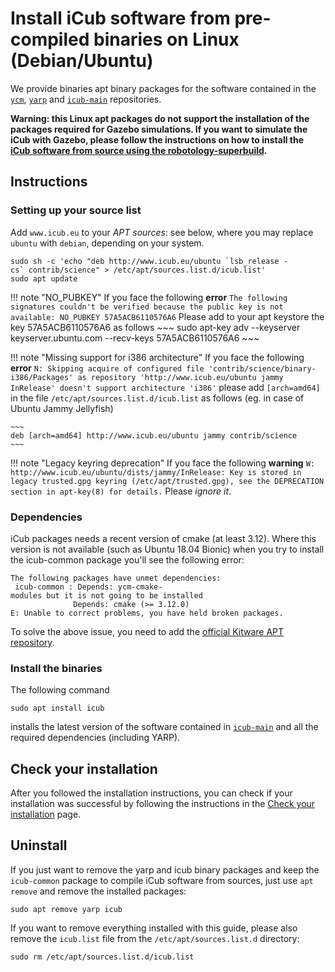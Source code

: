 # Install iCub software from pre-compiled binaries on Linux (Debian/Ubuntu)

We provide binaries apt binary packages for the software contained in the [`ycm`](https://github.com/robotology/ycm), [`yarp`](https://github.com/robotology/yarp) and [`icub-main`](https://github.com/robotology/icub-main) repositories.

**Warning: this Linux apt packages do not support the installation of the packages required for Gazebo simulations. If you want to simulate the iCub with Gazebo, please follow the instructions on how to install the [iCub software from source using the robotology-superbuild](linux_from_sources_superbuild.md).**

## Instructions

### Setting up your source list

Add `www.icub.eu` to your _APT sources_: see below, where you may replace `ubuntu` with `debian`, depending on your system.

~~~
sudo sh -c 'echo "deb http://www.icub.eu/ubuntu `lsb_release -cs` contrib/science" > /etc/apt/sources.list.d/icub.list'
sudo apt update
~~~

!!! note "NO_PUBKEY"
    If you face the following **error**
    ```
    The following signatures couldn't be verified because the public key is not available: NO_PUBKEY 57A5ACB6110576A6
    ```
    Please add to your apt keystore the key 57A5ACB6110576A6 as follows
    ~~~
    sudo apt-key adv --keyserver keyserver.ubuntu.com --recv-keys 57A5ACB6110576A6
    ~~~

!!! note "Missing support for i386 architecture"
    If you face the following **error**
    ```
    N: Skipping acquire of configured file 'contrib/science/binary-i386/Packages' as repository 'http://www.icub.eu/ubuntu jammy InRelease' doesn't support architecture 'i386'
    ```
    please add `[arch=amd64]` in the file `/etc/apt/sources.list.d/icub.list` as follows (eg. in case of Ubuntu Jammy Jellyfish)

    ~~~
    deb [arch=amd64] http://www.icub.eu/ubuntu jammy contrib/science
    ~~~

!!! note "Legacy keyring deprecation"
    If you face the following **warning**
    ```
    W: http://www.icub.eu/ubuntu/dists/jammy/InRelease: Key is stored in legacy trusted.gpg keyring (/etc/apt/trusted.gpg), see the DEPRECATION section in apt-key(8) for details.
    ```
    Please _ignore it_.

### Dependencies

iCub packages needs a recent version of cmake (at least 3.12). Where this
version is not available (such as Ubuntu 18.04 Bionic) when you try to
install the icub-common package you'll see the following error:

```
The following packages have unmet dependencies:
 icub-common : Depends: ycm-cmake-modules but it is not going to be installed
              Depends: cmake (>= 3.12.0)
E: Unable to correct problems, you have held broken packages.
```

To solve the above issue, you need to add the [official Kitware APT repository](https://apt.kitware.com/).

### Install the binaries

The following command
~~~
sudo apt install icub
~~~

installs the latest version of the software contained in [`icub-main`](https://github.com/robotology/icub-main) and all the required dependencies (including YARP).


## Check your installation
After you followed the installation instructions, you can check if your installation was successful by following the instructions in the [Check your installation](./check_your_installation.md) page.

## Uninstall

If you just want to remove the yarp and icub binary packages and keep
the `icub-common` package to compile iCub software from sources,
just use `apt remove` and remove the installed packages:
~~~
sudo apt remove yarp icub
~~~

If you want to remove everything installed with this guide, please
also remove the `icub.list` file from the `/etc/apt/sources.list.d` directory:

~~~
sudo rm /etc/apt/sources.list.d/icub.list
~~~
